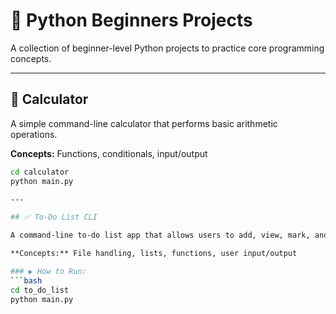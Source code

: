 # 🐍 Python Beginners Projects

A collection of beginner-level Python projects to practice core programming concepts.

---

## 🧮 Calculator

A simple command-line calculator that performs basic arithmetic operations.

**Concepts:** Functions, conditionals, input/output

```bash
cd calculator
python main.py

---

## ✅ To-Do List CLI

A command-line to-do list app that allows users to add, view, mark, and delete tasks. Tasks are saved in a file so they persist between runs.

**Concepts:** File handling, lists, functions, user input/output

### ▶️ How to Run:
```bash
cd to_do_list
python main.py
